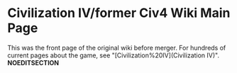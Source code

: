 # Civilization IV/former Civ4 Wiki Main Page

This was the front page of the original wiki before merger. For hundreds of current pages about the game, see "[Civilization%20IV](Civilization IV)".
__NOEDITSECTION__